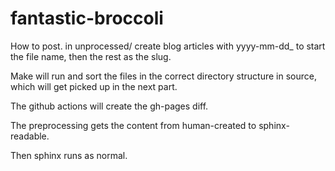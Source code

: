 # fantastic-broccoli

How to post.
in unprocessed/ create blog articles with yyyy-mm-dd_ to start the 
file name, then the rest as the slug.

Make will run and sort the files in the correct directory structure in source, which will get picked up in the next part.

The github actions will create the gh-pages diff.

The preprocessing gets the content from human-created to sphinx-readable.

Then sphinx runs as normal.
